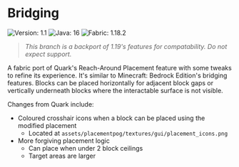 # Bridging

![Version: 1.1](https://img.shields.io/badge/Version-1.1-blue?style=for-the-badge)
![Java: 16](https://img.shields.io/badge/Java-17-red?style=for-the-badge)
![Fabric: 1.18.2](https://img.shields.io/badge/Fabric-1.18.2-orange?style=for-the-badge)

> *This branch is a backport of 1.19's features for compatability. Do not expect support.*

A fabric port of Quark's Reach-Around Placement feature with some tweaks to refine its experience. It's similar to Minecraft:
Bedrock Edition's bridging features. Blocks can be placed horizontally for adjacent block gaps or vertically underneath
blocks where the interactable surface is not visible.


Changes from Quark include:

- Coloured crosshair icons when a block can be placed using the modified placement
    - Located at `assets/placementpog/textures/gui/placement_icons.png`
- More forgiving placement logic
    - Can place when under 2 block ceilings
    - Target areas are larger

